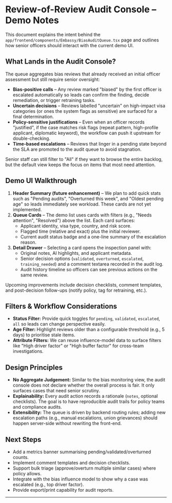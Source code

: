 # Review-of-Review Audit Console – Demo Notes

This document explains the intent behind the `app/frontend/components/Embassy/BiasAuditQueue.tsx` page and outlines how senior officers should interact with the current demo UI.

## What Lands in the Audit Console?
The queue aggregates bias reviews that already received an initial officer assessment but still require senior oversight:

- **Bias-positive calls** – Any review marked "biased" by the first officer is escalated automatically so leads can confirm the finding, decide remediation, or trigger retraining tasks.
- **Uncertain decisions** – Reviews labelled "uncertain" on high-impact visa categories (or ones the system flags as sensitive) are surfaced for a final determination.
- **Policy-sensitive justifications** – Even when an officer records "justified", if the case matches risk flags (repeat pattern, high-profile applicant, diplomatic keyword), the workflow can push it upstream for double-checking.
- **Time-based escalations** – Reviews that linger in a pending state beyond the SLA are promoted to the audit queue to avoid stagnation.

Senior staff can still filter to "All" if they want to browse the entire backlog, but the default view keeps the focus on items that most need attention.

## Demo UI Walkthrough
1. **Header Summary (future enhancement)** – We plan to add quick stats such as "Pending audits", "Overturned this week", and "Oldest pending age" so leads immediately see workload. These cards are not yet implemented.
2. **Queue Cards** – The demo list uses cards with filters (e.g., "Needs attention", "Resolved") above the list. Each card surfaces:
   - Applicant identity, visa type, country, and risk score.
   - Flagged time (relative and exact) plus the initial reviewer.
   - Current audit status badge and a one-line summary of the escalation reason.
3. **Detail Drawer** – Selecting a card opens the inspection panel with:
   - Original notes, AI highlights, and applicant metadata.
   - Senior decision options (`validated`, `overturned`, `escalated`, `training_needed`) and a comment textarea recorded in the audit log.
   - Audit history timeline so officers can see previous actions on the same review.

Upcoming improvements include decision checklists, comment templates, and post-decision follow-ups (notify policy, tag for retraining, etc.).

## Filters & Workflow Considerations
- **Status Filter:** Provide quick toggles for `pending`, `validated`, `escalated`, `all` so leads can change perspective easily.
- **Age Filter:** Highlight reviews older than a configurable threshold (e.g., 5 days) to prioritise stale items.
- **Attribute Filters:** We can reuse influence-model data to surface filters like "High driver factor" or "High buffer factor" for cross-team investigations.

## Design Principles
- **No Aggregate Judgement:** Similar to the bias monitoring view, the audit console does not declare whether the overall process is fair. It only surfaces cases that need senior scrutiny.
- **Explainability:** Every audit action records a rationale (`notes`, optional checklists). The goal is to have reproducible audit trails for policy teams and compliance audits.
- **Extensibility:** The queue is driven by backend routing rules; adding new escalation paths (e.g., manual escalations, union grievances) should happen server-side without rewriting the front-end.

## Next Steps
- Add a metrics banner summarising pending/validated/overturned counts.
- Implement comment templates and decision checklists.
- Support bulk triage (approve/overturn multiple similar cases) where policy allows.
- Integrate with the bias influence model to show why a case was escalated (e.g., top driver factor).
- Provide export/print capability for audit reports.

---
